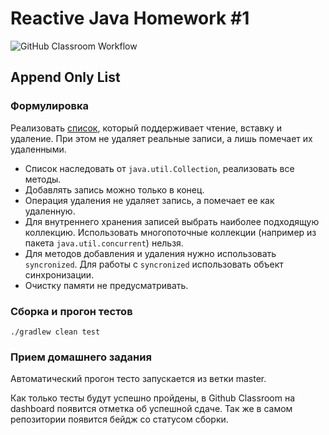 # Reactive Java Homework #1

![GitHub Classroom Workflow](../../workflows/GitHub%20Classroom%20Workflow/badge.svg?branch=master)

## Append Only List

### Формулировка

Реализовать [список](src/main/java/ru/innotech/education/rxjava/AppendOnlyList.java), который поддерживает чтение,
вставку и удаление. При этом не удаляет реальные записи, а лишь помечает их удаленными.

* Список наследовать от `java.util.Collection`, реализовать все методы.
* Добавлять запись можно только в конец.
* Операция удаления не удаляет запись, а помечает ее как удаленную.
* Для внутреннего хранения записей выбрать наиболее подходящую коллекцию. Использовать многопоточные коллекции (например
  из пакета `java.util.concurrent`) нельзя.
* Для методов добавления и удаления нужно использовать `syncronized`. Для работы с `syncronized` использовать объект
  синхронизации.
* Очистку памяти не предусматривать.

### Сборка и прогон тестов

```shell
./gradlew clean test
```

### Прием домашнего задания

Автоматический прогон тесто запускается из ветки master.

Как только тесты будут успешно пройдены, в Github Classroom на dashboard появится отметка об успешной сдаче. Так же в
самом репозитории появится бейдж со статусом сборки.